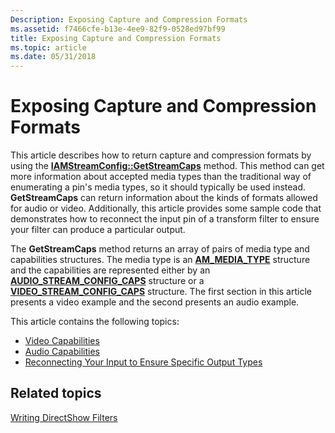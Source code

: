 ```yaml
---
Description: Exposing Capture and Compression Formats
ms.assetid: f7466cfe-b13e-4ee9-82f9-0528ed97bf99
title: Exposing Capture and Compression Formats
ms.topic: article
ms.date: 05/31/2018
---
```


# Exposing Capture and Compression Formats

This article describes how to return capture and compression formats by using the [**IAMStreamConfig::GetStreamCaps**](/windows/desktop/api/Strmif/nf-strmif-iamstreamconfig-getstreamcaps) method. This method can get more information about accepted media types than the traditional way of enumerating a pin's media types, so it should typically be used instead. **GetStreamCaps** can return information about the kinds of formats allowed for audio or video. Additionally, this article provides some sample code that demonstrates how to reconnect the input pin of a transform filter to ensure your filter can produce a particular output.

The **GetStreamCaps** method returns an array of pairs of media type and capabilities structures. The media type is an [**AM\_MEDIA\_TYPE**](/windows/desktop/api/strmif/ns-strmif-_ammediatype) structure and the capabilities are represented either by an [**AUDIO\_STREAM\_CONFIG\_CAPS**](/windows/desktop/api/strmif/ns-strmif-_audio_stream_config_caps) structure or a [**VIDEO\_STREAM\_CONFIG\_CAPS**](/windows/desktop/api/strmif/ns-strmif-_video_stream_config_caps) structure. The first section in this article presents a video example and the second presents an audio example.

This article contains the following topics:

-   [Video Capabilities](video-capabilities.md)
-   [Audio Capabilities](audio-capabilities.md)
-   [Reconnecting Your Input to Ensure Specific Output Types](reconnecting-your-input-to-ensure-specific-output-types.md)

## Related topics

<dl> <dt>

[Writing DirectShow Filters](writing-directshow-filters.md)
</dt> </dl>

 

 



